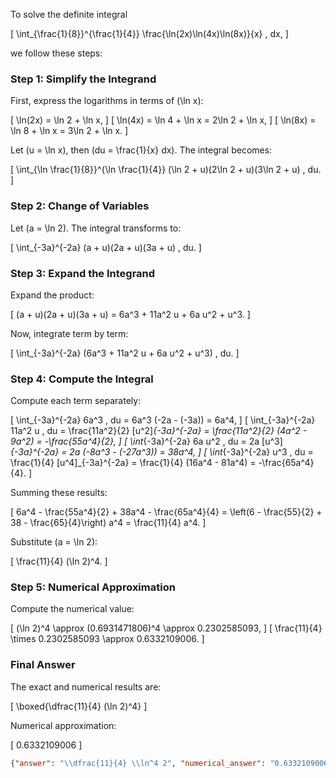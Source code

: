 To solve the definite integral 

\[
\int_{\frac{1}{8}}^{\frac{1}{4}} \frac{\ln(2x)\ln(4x)\ln(8x)}{x} \, dx,
\]

we follow these steps:

### Step 1: Simplify the Integrand
First, express the logarithms in terms of \(\ln x\):

\[
\ln(2x) = \ln 2 + \ln x,
\]
\[
\ln(4x) = \ln 4 + \ln x = 2\ln 2 + \ln x,
\]
\[
\ln(8x) = \ln 8 + \ln x = 3\ln 2 + \ln x.
\]

Let \(u = \ln x\), then \(du = \frac{1}{x} dx\). The integral becomes:

\[
\int_{\ln \frac{1}{8}}^{\ln \frac{1}{4}} (\ln 2 + u)(2\ln 2 + u)(3\ln 2 + u) \, du.
\]

### Step 2: Change of Variables
Let \(a = \ln 2\). The integral transforms to:

\[
\int_{-3a}^{-2a} (a + u)(2a + u)(3a + u) \, du.
\]

### Step 3: Expand the Integrand
Expand the product:

\[
(a + u)(2a + u)(3a + u) = 6a^3 + 11a^2 u + 6a u^2 + u^3.
\]

Now, integrate term by term:

\[
\int_{-3a}^{-2a} (6a^3 + 11a^2 u + 6a u^2 + u^3) \, du.
\]

### Step 4: Compute the Integral
Compute each term separately:

\[
\int_{-3a}^{-2a} 6a^3 \, du = 6a^3 (-2a - (-3a)) = 6a^4,
\]
\[
\int_{-3a}^{-2a} 11a^2 u \, du = \frac{11a^2}{2} [u^2]_{-3a}^{-2a} = \frac{11a^2}{2} (4a^2 - 9a^2) = -\frac{55a^4}{2},
\]
\[
\int_{-3a}^{-2a} 6a u^2 \, du = 2a [u^3]_{-3a}^{-2a} = 2a (-8a^3 - (-27a^3)) = 38a^4,
\]
\[
\int_{-3a}^{-2a} u^3 \, du = \frac{1}{4} [u^4]_{-3a}^{-2a} = \frac{1}{4} (16a^4 - 81a^4) = -\frac{65a^4}{4}.
\]

Summing these results:

\[
6a^4 - \frac{55a^4}{2} + 38a^4 - \frac{65a^4}{4} = \left(6 - \frac{55}{2} + 38 - \frac{65}{4}\right) a^4 = \frac{11}{4} a^4.
\]

Substitute \(a = \ln 2\):

\[
\frac{11}{4} (\ln 2)^4.
\]

### Step 5: Numerical Approximation
Compute the numerical value:

\[
(\ln 2)^4 \approx (0.6931471806)^4 \approx 0.2302585093,
\]
\[
\frac{11}{4} \times 0.2302585093 \approx 0.6332109006.
\]

### Final Answer
The exact and numerical results are:

\[
\boxed{\dfrac{11}{4} (\ln 2)^4}
\]

Numerical approximation:

\[
0.6332109006
\]

```json
{"answer": "\\dfrac{11}{4} \\ln^4 2", "numerical_answer": "0.6332109006"}
```